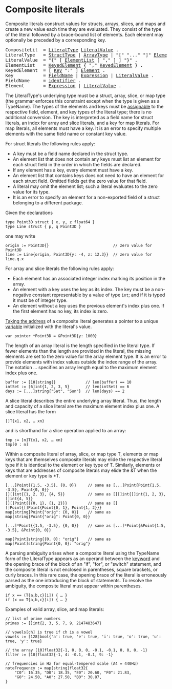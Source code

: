 # Composite literals

Composite literals construct values for structs, arrays, slices, and maps and create a new value each time they are evaluated. They consist of the type of the literal followed by a brace-bound list of elements. Each element may optionally be preceded by a corresponding key.

<pre>
<a id="CompositeLit">CompositeLit</a>  = <a href="#LiteralType">LiteralType</a> <a href="#LiteralValue">LiteralValue</a> .
<a id="LiteralType">LiteralType</a>   = <a href="/Types/struct_types.html#StructType">StructType</a> | <a href="/Types/array_types.html#ArrayType">ArrayType</a> | "[" "..." "]" <a href="/Types/array_types.html#ElementType">ElementType</a> | <a href="/Types/slice_types.html#SliceType">SliceType</a> | <a href="/Types/map_types.html#MapType">MapType</a> | <a href="/Types/#TypeName">TypeName</a> .
<a id="LiteralValue">LiteralValue</a>  = "{" [ <a href="#ElementList">ElementList</a> [ "," ] ] "}" .
<a id="ElementList">ElementList</a>   = <a href="#KeyedElement">KeyedElement</a> { "," <a href="#KeyedElement">KeyedElement</a> } .
<a id="KeyedElement">KeyedElement</a>  = [ <a href="#Key">Key</a> ":" ] <a href="#Element">Element</a> .
<a id="Key">Key</a>           = <a href="#FieldName">FieldName</a> | <a href="/Expressions/operators.html#Expression">Expression</a> | <a href="#LiteralValue">LiteralValue</a> .
<a id="FieldName">FieldName</a>     = <a href="/Lexical%20elements/identifiers.html#identifier">identifier</a> .
<a id="Element">Element</a>       = <a href="/Expressions/operators.html#Expression">Expression</a> | <a href="#LiteralValue">LiteralValue</a> .
</pre>

The LiteralType's underlying type must be a struct, array, slice, or map type (the grammar enforces this constraint except when the type is given as a TypeName). The types of the elements and keys must be [assignable](/Properties%20of%20types%20and%20values/assignability.html) to the respective field, element, and key types of the literal type; there is no additional conversion. The key is interpreted as a field name for struct literals, an index for array and slice literals, and a key for map literals. For map literals, all elements must have a key. It is an error to specify multiple elements with the same field name or constant key value.

For struct literals the following rules apply:

  * A key must be a field name declared in the struct type.
  * An element list that does not contain any keys must list an element for each struct field in the order in which the fields are declared.
  * If any element has a key, every element must have a key.
  * An element list that contains keys does not need to have an element for each struct field. Omitted fields get the zero value for that field.
  * A literal may omit the element list; such a literal evaluates to the zero value for its type.
  * It is an error to specify an element for a non-exported field of a struct belonging to a different package.

Given the declarations

```
type Point3D struct { x, y, z float64 }
type Line struct { p, q Point3D }
```

one may write

```
origin := Point3D{}                            // zero value for Point3D
line := Line{origin, Point3D{y: -4, z: 12.3}}  // zero value for line.q.x
```

For array and slice literals the following rules apply:

  * Each element has an associated integer index marking its position in the array.
  * An element with a key uses the key as its index. The key must be a non-negative constant representable by a value of type <code>int</code>; and if it is typed it must be of integer type.
  * An element without a key uses the previous element's index plus one. If the first element has no key, its index is zero.

[Taking the address](/Expressions/address_operators.html) of a composite literal generates a pointer to a unique [variable](/Variables/) initialized with the literal's value.

```
var pointer *Point3D = &Point3D{y: 1000}
```

The length of an array literal is the length specified in the literal type. If fewer elements than the length are provided in the literal, the missing elements are set to the zero value for the array element type. It is an error to provide elements with index values outside the index range of the array. The notation ... specifies an array length equal to the maximum element index plus one.

```
buffer := [10]string{}             // len(buffer) == 10
intSet := [6]int{1, 2, 3, 5}       // len(intSet) == 6
days := [...]string{"Sat", "Sun"}  // len(days) == 2
```

A slice literal describes the entire underlying array literal. Thus, the length and capacity of a slice literal are the maximum element index plus one. A slice literal has the form

```
[]T{x1, x2, … xn}
```

and is shorthand for a slice operation applied to an array:

```
tmp := [n]T{x1, x2, … xn}
tmp[0 : n]
```

Within a composite literal of array, slice, or map type T, elements or map keys that are themselves composite literals may elide the respective literal type if it is identical to the element or key type of T. Similarly, elements or keys that are addresses of composite literals may elide the &T when the element or key type is *T.

```
[...]Point{{1.5, -3.5}, {0, 0}}     // same as [...]Point{Point{1.5, -3.5}, Point{0, 0}}
[][]int{{1, 2, 3}, {4, 5}}          // same as [][]int{[]int{1, 2, 3}, []int{4, 5}}
[][]Point{{{0, 1}, {1, 2}}}         // same as [][]Point{[]Point{Point{0, 1}, Point{1, 2}}}
map[string]Point{"orig": {0, 0}}    // same as map[string]Point{"orig": Point{0, 0}}

[...]*Point{{1.5, -3.5}, {0, 0}}    // same as [...]*Point{&Point{1.5, -3.5}, &Point{0, 0}}

map[Point]string{{0, 0}: "orig"}    // same as map[Point]string{Point{0, 0}: "orig"}
```

A parsing ambiguity arises when a composite literal using the TypeName form of the LiteralType appears as an operand between the [keyword](/Lexical%20elements/keywords.html) and the opening brace of the block of an "if", "for", or "switch" statement, and the composite literal is not enclosed in parentheses, square brackets, or curly braces. In this rare case, the opening brace of the literal is erroneously parsed as the one introducing the block of statements. To resolve the ambiguity, the composite literal must appear within parentheses.

```
if x == (T{a,b,c}[i]) { … }
if (x == T{a,b,c}[i]) { … }
```

Examples of valid array, slice, and map literals:

```
// list of prime numbers
primes := []int{2, 3, 5, 7, 9, 2147483647}

// vowels[ch] is true if ch is a vowel
vowels := [128]bool{'a': true, 'e': true, 'i': true, 'o': true, 'u': true, 'y': true}

// the array [10]float32{-1, 0, 0, 0, -0.1, -0.1, 0, 0, 0, -1}
filter := [10]float32{-1, 4: -0.1, -0.1, 9: -1}

// frequencies in Hz for equal-tempered scale (A4 = 440Hz)
noteFrequency := map[string]float32{
	"C0": 16.35, "D0": 18.35, "E0": 20.60, "F0": 21.83,
	"G0": 24.50, "A0": 27.50, "B0": 30.87,
}
```